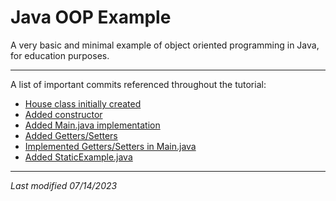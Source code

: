 # Java OOP Example

A very basic and minimal example of object oriented programming in Java, for education purposes. 

---

A list of important commits referenced throughout the tutorial:
- [House class initially created](https://github.com/Braykoff/Java-OOP-Example/blob/166f4db4f3fcf92215d25b408954f36270c211fd/House.java)
- [Added constructor](https://github.com/Braykoff/Java-OOP-Example/blob/78c4daa1056591323b068c2c5779256582a5d239/House.java)
- [Added Main.java implementation](https://github.com/Braykoff/Java-OOP-Example/blob/d2ee4b801bde1fa29ddad35486ea75e7cd207b0d/Main.java)
- [Added Getters/Setters](https://github.com/Braykoff/Java-OOP-Example/blob/7e9d6e475980c3e1fb3aacf3759d089cefc0d6d5/House.java)
- [Implemented Getters/Setters in Main.java](https://github.com/Braykoff/Java-OOP-Example/blob/92d5aee42c09f98a29b50c10eb66acb6f9b5cf61/Main.java)
- [Added StaticExample.java](https://github.com/Braykoff/Java-OOP-Example/blob/3f48b2e7db1d9d7128bb3c23014e3dfe19ea88b2/StaticExample.java)

---

*Last modified 07/14/2023*